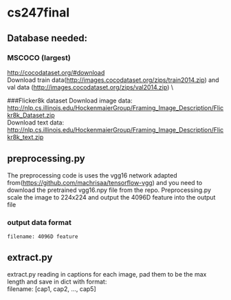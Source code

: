 # cs247final

## Database needed:
### MSCOCO (largest)
http://cocodataset.org/#download \
Download train data(http://images.cocodataset.org/zips/train2014.zip) and val data (http://images.cocodataset.org/zips/val2014.zip) \

###Flicker8k dataset
Download image data: http://nlp.cs.illinois.edu/HockenmaierGroup/Framing_Image_Description/Flickr8k_Dataset.zip \
Download text data: http://nlp.cs.illinois.edu/HockenmaierGroup/Framing_Image_Description/Flickr8k_text.zip

## preprocessing.py
The preprocessing code is uses the vgg16 network adapted from(https://github.com/machrisaa/tensorflow-vgg) and you need to download the pretrained vgg16.npy file from the repo.
Preprocessing.py scale the image to 224x224 and output the 4096D feature into the output file
### output data format
	filename: 4096D feature
## extract.py
extract.py reading in captions for each image, pad them to be the max length and save in dict with format: \
	filename: [cap1, cap2, ..., cap5]

